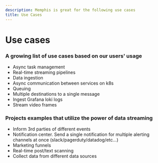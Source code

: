 ```yaml
---
description: Memphis is great for the following use cases
title: Use Cases
---
```


# Use cases

<Subtitle></Subtitle>

### A growing list of use cases based on our users' usage

* Async task management
* Real-time streaming pipelines
* Data ingestion
* Async communication between services on k8s
* Queuing
* Multiple destinations to a single message
* Ingest Grafana loki logs
* Stream video frames

### Projects examples that utilize the power of data streaming

* Inform 3rd parties of different events
* Notification center. Send a single notification for multiple alerting channels at once (slack/pagerduty/datadog/etc...)
* Marketing funnels
* Real-time post/text scanning
* Collect data from different data sources
